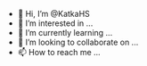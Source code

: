 - 👋 Hi, I’m @KatkaHS
- 👀 I’m interested in ...
- 🌱 I’m currently learning ...
- 💞️ I’m looking to collaborate on ...
- 📫 How to reach me ...

<!---
KatkaHS/KatkaHS is a ✨ special ✨ repository because its `README.md` (this file) appears on your GitHub profile.
You can click the Preview link to take a look at your changes.
--->
